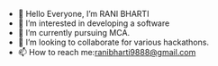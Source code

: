 - 👋 Hello Everyone, I’m RANI BHARTI
- 👀 I’m interested in developing a software
- 🌱 I’m currently pursuing MCA.
- 💞️ I’m looking to collaborate for various hackathons.
- 📫 How to reach me:ranibharti9888@gmail.com 

<!---
Ranibh-123/Ranibh-123 is a ✨ special ✨ repository because its `README.md` (this file) appears on your GitHub profile.
You can click the Preview link to take a look at your changes.
--->
